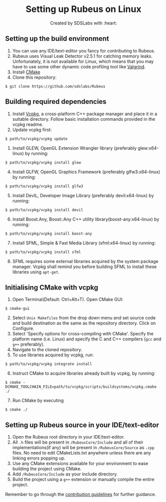 <p>
<h1 align=center><strong>Setting up Rubeus on Linux</strong></h1>
<p/>

<p align=center>
Created by SDSLabs with :heart:
</p>

## Setting up the build environment 
1. You can use any IDE/text-editor you fancy for contributing to Rubeus.
2. Rubeus uses Visual Leak Detector v2.5.1 for catching memory leaks. Unfortunately, it is not available for Linux, which means that you may have to use some other dynamic code profiling tool like [Valgrind](http://valgrind.org/).
3. Install [CMake](https://cmake.org/)
4. Clone this repository:
```shell
$ git clone https://github.com/sdslabs/Rubeus
```

## Building required dependencies
1. Install [Vcpkg](https://github.com/Microsoft/vcpkg), a cross-platform C++ package manager and place it in a suitable directory. Follow basic installation commands provided in the vcpkg readme.
2. Update vcpkg first:
```shell
$ path/to/vcpkg/vcpkg update
```
1. Install GLEW, OpenGL Extension Wrangler library (preferably glew:x64-linux) by running:
```shell
$ path/to/vcpkg/vcpkg install glew
```
4. Install GLFW, OpenGL Graphics Framework (preferably glfw3:x64-linux) by running:
```shell
$ path/to/vcpkg/vcpkg install glfw3
```
5. Install DevIL, Developer Image Library (preferably devil:x64-linux) by running:
```shell
$ path/to/vcpkg/vcpkg install devil
```
6. Install Boost.Any, Boost::Any C++ utility library(boost-any:x64-linux) by running:
```shell
$ path/to/vcpkg/vcpkg install boost-any
```
7. Install SFML, Simple & Fast Media Library (sfml:x64-linux) by running:
```shell
$ path/to/vcpkg/vcpkg install sfml
```
8. SFML requires some external libraries acquired by the system package manager. Vcpkg shall remind you before building SFML to install these libraries using `apt-get`.

## Initialising CMake with vcpkg
1. Open Terminal(Default: Ctrl+Alt+T). Open CMake GUI:
```shell
$ cmake-gui
```
2.  Select `Unix Makefiles` from the drop down menu and set source code and build destination as the same as the repository directory. Click on Configure.
3. Select 'Specify options for cross-compiling with CMake'. Specify the platform name (i.e. Linux) and specify the C and C++ compilers (`gcc` and `g++` preferably).
4. Navigate to the cloned repository.
5. To use libraries acquired by vcpkg, run:
```shell
$ path/to/vcpkg/vcpkg integrate install
```
6. Instruct CMake to acquire libraries already built by vcpkg, by running:
```shell
$ cmake -DCMAKE_TOOLCHAIN_FILE=path/to/vcpkg/scripts/buildsystems/vcpkg.cmake ./
```
7. Run CMake by executing
```shell
$ cmake ./
```

## Setting up Rubeus source in your IDE/text-editor
1. Open the Rubeus root directory in your IDE/text-editor.
2. All `.h` files will be present in `/RubeusCore/Include` and all of their implementations(if any) will be present in `/RubeusCore/Source` as `.cpp` files. No need to edit CMakeLists.txt anywhere unless there are any linking errors popping up.
3. Use any CMake extensions available for your environment to ease building the project using CMake.
4. Add `/RubeusCore/Include` as your include directory.
5. Build the project using a `g++` extension or manually compile the entire project.

Remember to go through the [contribution guidelines](CONTRIBUTING.md) for further guidance.
